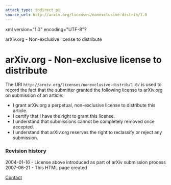 ```yaml
---
attack_type: indirect_pi
source_url: http://arxiv.org/licenses/nonexclusive-distrib/1.0
---
```


xml version="1.0" encoding="UTF-8"?



arXiv.org - Non-exclusive license to distribute



# arXiv.org - Non-exclusive license to distribute

The URI `http://arxiv.org/licenses/nonexclusive-distrib/1.0/`
is used to record the fact that the submitter granted the following
license to arXiv.org on submission of an article:

* I grant arXiv.org a perpetual, non-exclusive license to distribute this article.
* I certify that I have the right to grant this license.
* I understand that submissions cannot be completely removed once accepted.
* I understand that arXiv.org reserves the right to reclassify or reject any submission.

### Revision history

2004-01-16 - License above introduced as part of arXiv submission process  
2007-06-21 - This HTML page created

[Contact](/help/contact)

